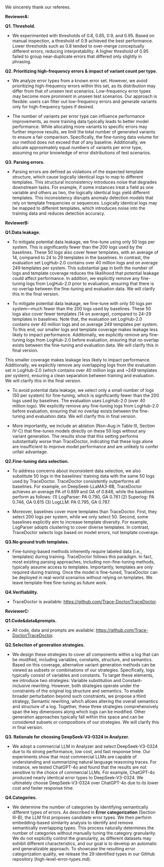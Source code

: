 We sincerely thank our referees. 

**ReviewerA:**

**Q1. Threshold.**
- We experimented with thresholds of 0.8, 0.85, 0.9, and 0.95. Based on manual inspection, a threshold of 0.9 achieved the best performance. Lower thresholds such as 0.8 tended to over-merge conceptually different errors, reducing interpretability. A higher threshold of 0.95 failed to group near-duplicate errors that differed only slightly in phrasing. 


**Q2. Prioritizing high‑frequency errors & impact of variant count per type.**
- We analyze error types from a known error set. However, we avoid prioritizing high-frequency errors within this set, as its distribution may differ from that of unseen test scenarios. Low-frequency error types may become more prominent in unseen test scenarios. Our approach is flexible: users can filter out low-frequency errors and generate variants only for high-frequency types if desired.

- The number of variants per error type can influence performance improvements, as more training data typically leads to better model performance. While allocating more variants to specific errors may further improve results, we limit the total number of generated variants to ensure a fair comparison. Specifically, the fine-tuning data volume for our method does not exceed that of any baseline. Additionally, we allocate approximately equal numbers of variants per error type, assuming no prior knowledge of  error distributions of test scenarios.

**Q3. Parsing errors.**
- Parsing errors are defined as violations of the expected template structure, which cause logically identical logs to map to different templates. This structural inconsistency introduces noise that degrades downstream tasks. For example, if some instances treat a field as one variable and others as two, the logically identical logs yield different templates. This inconsistency disrupts anomaly detection models that rely on template frequencies or sequences. Logically identical logs may be mapped to different templates, which introduces noise into the training data and reduces detection accuracy.



**ReviewerB:**

**Q1.Data leakage.**

- To mitigate potential data leakage, we fine-tune using only 50 logs per system. This is significantly fewer than the 200 logs used by the baselines. These 50 logs also cover fewer templates, with an average of 14, compared to 24 to 29 templates in the baselines. In contrast, the evaluation set LogHub-2.0 contains over 40 million logs and on average 249 templates per system. This substantial gap in both the number of logs and template coverage reduces the likelihood that potential leakage could affect performance.
In addition, we explicitly remove any fine-tuning logs from LogHub-2.0 prior to evaluation, ensuring that there is no overlap between the fine-tuning and evaluation data. We will clarify this in the final version.

- To mitigate potential data leakage, we fine-tune with only 50 logs per system—much fewer than the 200 logs used by baselines. These 50 logs also cover fewer templates (14 on average), compared to 24–29 templates in baselines. Note that, the evaluation set  LogHub-2.0 contains over 40 million logs and on average 249 templates per system. 
To this end, our smaller logs and template coverage makes leakage less likely to impact performance.
Additoinally, we explicitly remove any fine-tuning logs from LogHub-2.0 before evaluation, ensuring that no overlap exists between the fine-tuning and evaluation data. We will clarify this in final version.


This smaller coverage makes leakage less likely to impact performance. Additionally, we explicitly remove any overlapping logs from the evaluation set in LogHub-2.0 (which contains over 40 million logs and ~249 templates per system), ensuring a clean separation between training and evaluation. We will clarify this in the final version.

- To avoid potential data leakage, we select only a small number of logs (50 per system) for fine-tuning, which is significantly fewer than the 200 logs used by baselines. The evaluation uses LogHub-2.0 (over 40 million logs). We explicitly remove any fine-tuning logs from LogHub-2.0 before evaluation, ensuring that no overlap exists between the fine-tuning and evaluation data. We will clarify this in final version.

- More importantly, we include an ablation (Non-Aug in Table III, Section IV-C) that fine-tunes models directly on these 50 logs without any variant generation. The results show that this setting performs substantially worse than TraceDoctor, indicating that these logs alone are insufficient to improve model performance and are unlikely to confer unfair advantage.


**Q2.Fine-tuning data selection.**
- To address concerns about inconsistent data selection, we also substitute 50 logs in the baselines’ training data with the same 50 logs used by TraceDoctor. TraceDoctor consistently outperforms all baselines. For example, on DeepSeek-LLaMA3-8B, TraceDoctor achieves an average PA of 0.889 and GA of 0.848, while the baselines perform as follows:
(1) LogParser: PA 0.790, GA 0.761 (2) Superlog: PA 0.746, GA 0.615 (3) LogLLM: PA 0.795, GA 0.787.

- Moreover, baselines cover more templates than TraceDoctor. First, they select 200 logs per system, while we only select 50. Second, some baselines explicitly aim to increase template diversity. For example, LogParser adopts clustering to cover diverse templates. In contrast, TraceDoctor selects logs based on model errors, not template coverage.


**Q3.No ground truth templates.**
- Fine-tuning-based methods inherently require labeled data (i.e., templates) during training. TraceDoctor follows this paradigm. In fact, most existing parsing approaches, including non-fine-tuning methods, typically assume access to templates. Importantly, templates are only required during training. Once the model is fine-tuned, TraceDoctor can be deployed in real-world scenarios without relying on templates. We leave template-free fine-tuning as future work.

**Q4.Verifiability.**
- TraceDoctor is available: https://github.com/Trace-Doctor/TraceDoctor.




**ReviewerC:**

**Q1.Code&data&prompts.**
- All code, data and prompts are available: https://github.com/Trace-Doctor/TraceDoctor. 

**Q2.Selection of generation strategies.**
- We design these strategies to cover all components within a log that can be modified, including variables, constants, structure, and semantics. Based on this coverage, alternative variant generation methods can be viewed as subsets or combinations of our strategies.
Specifically, logs typically consist of variables and constants. To target these elements, we introduce two strategies: Variable substitution and Constant-inclusive rewriting. However, both strategies operate under the constraints of the original log structure and semantics. To enable broader perturbation beyond such constraints, we propose a third strategy, Semantic rewriting, which allows altering the overall semantics and structure of a log.
Together, these three strategies comprehensively span the key dimensions along which logs can be modified. Other generation approaches typically fall within this space and can be considered subsets or compositions of our strategies. We will clarify this in final version.

**Q3. Rationale for choosing DeepSeek-V3-0324 in Analyzer.**
- We adopt a commercial LLM in Analyzer and select DeepSeek-V3-0324 due to its strong performance, low cost, and fast response time. Our experiments show that most commercial LLMs are capable of understanding and summarizing natural language reasoning traces. For instance, we tested ChatGPT-4o and found that the results are not sensitive to the choice of commercial LLMs. For example, ChatGPT-4o produced nearly identical error types to DeepSeek-V3-0324. We ultimately choose DeepSeek-V3-0324 over ChatGPT-4o due to its lower cost and faster response time.

**Q4.Categories.**
- We determine the number of categories by identifying semantically different types of errors. As described in **Error categorization** (Section III-B), the LLM first proposes candidate error types. We then perform embedding-based similarity analysis to identify and remove semantically overlapping types. This process naturally determines the number of categories without manually tuning the category granularity. We do not explicitly control the granularity, as different datasets may exhibit different characteristics, and our goal is to develop an automatic and generalizable approach.
To showcase the resulting error categorization quality, we release the 29 identified types in our GitHub repository (high-level-error-types.md).




